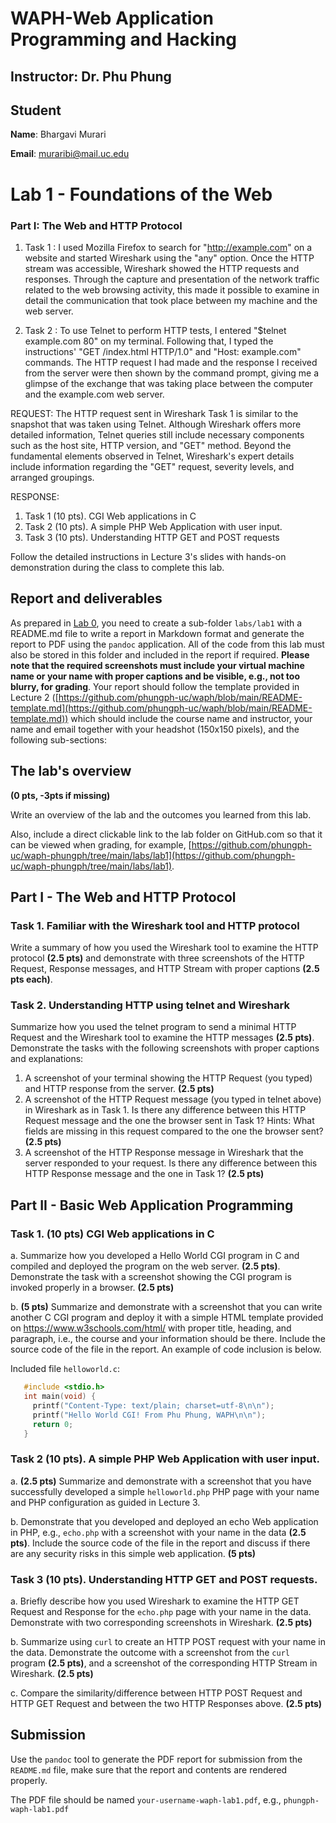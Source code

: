 # WAPH-Web Application Programming and Hacking

## Instructor: Dr. Phu Phung

## Student

**Name**: Bhargavi Murari

**Email**: muraribi@mail.uc.edu

# Lab 1 - Foundations of the Web 

### Part I: The Web and HTTP Protocol

   1. Task 1 : 
    I used Mozilla Firefox to search for "http://example.com" on a website and started Wireshark using the "any" option. Once the HTTP stream was accessible, Wireshark showed the HTTP requests and responses. Through the capture and presentation of the network traffic related to the web browsing activity, this made it possible to examine in detail the communication that took place between my machine and the web server.

   2. Task 2 :
   To use Telnet to perform HTTP tests, I entered "$telnet example.com 80" on my terminal. Following that, I typed the instructions' "GET /index.html HTTP/1.0" and "Host: example.com" commands. The HTTP request I had made and the response I received from the server were then shown by the command prompt, giving me a glimpse of the exchange that was taking place between the computer and the example.com web server.

   REQUEST: The HTTP request sent in Wireshark Task 1 is similar to the snapshot that was taken using Telnet. Although Wireshark offers more detailed information, Telnet queries still include necessary components such as the host site, HTTP version, and "GET" method. Beyond the fundamental elements observed in Telnet, Wireshark's expert details include information regarding the "GET" request, severity levels, and arranged groupings.

   RESPONSE: 
   1. Task 1 (10 pts). CGI Web applications in C
   2. Task 2 (10 pts). A simple PHP Web Application with user input.
   3. Task 3 (10 pts). Understanding HTTP GET and POST requests

Follow the detailed instructions in Lecture 3's slides with hands-on demonstration during the class to complete this lab.

## Report and deliverables

As prepared in [Lab 0](../lab0), you need to create a sub-folder `labs/lab1` with a README.md file to write a report in Markdown format and generate the report to PDF using the `pandoc` application. All of the code from this lab must also be stored in this folder and included in the report if required. **Please note that the required screenshots must include your virtual machine name or your name with proper captions and be visible, e.g., not too blurry, for grading**. Your report should follow the template provided in Lecture 2 ([https://github.com/phungph-uc/waph/blob/main/README-template.md](https://github.com/phungph-uc/waph/blob/main/README-template.md)) which should include the course name and instructor, your name and email together with your headshot (150x150 pixels), and the following sub-sections:

## The lab's overview

**(0 pts, -3pts if missing)**

Write an overview of the lab and the outcomes you learned from this lab.

Also, include a direct clickable link to the lab folder on GitHub.com so that it can be viewed when grading, for example,  [https://github.com/phungph-uc/waph-phungph/tree/main/labs/lab1](https://github.com/phungph-uc/waph-phungph/tree/main/labs/lab1).


## Part I - The Web and HTTP Protocol

### Task 1. Familiar with the Wireshark tool and HTTP protocol

Write a summary of how you used the Wireshark tool to examine the HTTP protocol **(2.5 pts)** and demonstrate with three screenshots of the HTTP Request, Response messages, and HTTP Stream with proper captions **(2.5 pts each)**.   

### Task 2. Understanding HTTP using telnet and Wireshark

Summarize how you used the telnet program to send a minimal HTTP Request and the Wireshark tool to examine the HTTP messages **(2.5 pts)**. Demonstrate the tasks with the following screenshots with proper captions and explanations:

  1. A screenshot of your terminal showing the HTTP Request (you typed) and HTTP response from the server. **(2.5 pts)**
  2. A screenshot of the HTTP Request message (you typed in telnet above) in Wireshark as in Task 1. Is there any difference between this HTTP Request message and the one the browser sent in Task 1? Hints: What fields are missing in this request compared to the one the browser sent? **(2.5 pts)**
  3. A screenshot of the HTTP Response message in Wireshark that the server responded to your request. Is there any difference between this HTTP Response message and the one in Task 1? **(2.5 pts)**

## Part II - Basic Web Application Programming

###   Task 1. (10 pts) CGI Web applications in C

   a. Summarize how you developed a Hello World CGI program in C and compiled and deployed the program on the web server.  **(2.5 pts)**. Demonstrate the task with a screenshot showing the CGI program is invoked properly in a browser. **(2.5 pts)**
   
   b. **(5 pts)** Summarize and demonstrate with a screenshot that you can write another C CGI program and deploy it with a simple HTML template provided on https://www.w3schools.com/html/ with proper title, heading, and paragraph, i.e., the course and your information should be there. Include the source code of the file in the report. An example of code inclusion is below.
   
   Included file `helloworld.c`:
   ```C
      #include <stdio.h>
      int main(void) {
        printf("Content-Type: text/plain; charset=utf-8\n\n");
        printf("Hello World CGI! From Phu Phung, WAPH\n\n");
        return 0;
      }
   ```

###  Task 2 (10 pts). A simple PHP Web Application with user input.

a. **(2.5 pts)** Summarize and demonstrate with a screenshot that you have successfully developed a simple `helloworld.php` PHP page with your name and PHP configuration as guided in Lecture 3. 

b. Demonstrate that you developed and deployed an echo Web application in PHP, e.g., `echo.php` with a screenshot with your name in the data **(2.5 pts)**. Include the source code of the file in the report and discuss if there are any security risks in this simple web application. **(5 pts)**

### Task 3 (10 pts). Understanding HTTP GET and POST requests.

a. Briefly describe how you used Wireshark to examine the HTTP GET Request and Response for the `echo.php` page with your name in the data. Demonstrate with two corresponding screenshots in Wireshark. **(2.5 pts)**

b. Summarize using `curl` to create an HTTP POST request with your name in the data. Demonstrate the outcome with a screenshot from the `curl` program **(2.5 pts)**, and a screenshot of the corresponding HTTP Stream in Wireshark. **(2.5 pts)**

c. Compare the similarity/difference between HTTP POST Request and HTTP GET Request and between the two HTTP Responses above. **(2.5 pts)**    

## Submission

Use the `pandoc` tool to generate the PDF report for submission from the `README.md` file, make sure that the report and contents are rendered properly.

The PDF file should be named `your-username-waph-lab1.pdf`, e.g., `phungph-waph-lab1.pdf` 